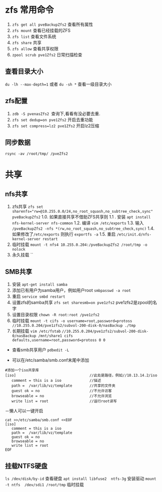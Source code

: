 # zfs 常用命令
1. `zfs get all pveBackupZfs2` 查看所有属性
2. `zfs mount` 查看已经挂载的ZFS
3. `zfs list` 查看文件系统
4. `zfs share` 共享
5. `zfs allow` 查看共享权限
6. `zpool scrub pve1Zfs2` 日常扫描检查
## 查看目录大小
`du -lh --max-depth=1` 或者 `du -sh *` 查看一级目录大小
## zfs配置
1. `zdb -S pvenasZfs2 `查询下,看看有没必要去重.
2. `zfs set dedup=on pve1Zfs2` 开启去重功能
3. `zfs set compress=lz2 pve1Zfs2` 开启lz2压缩
## 同步数据
`rsync -av /root/tmp/ /pveZfs2`
# 共享
## nfs共享
1. zfs共享 `zfs set sharenfs="rw=@10.255.0.0/24,no_root_squash,no_subtree_check,sync" pveBackupZfs2`
   1.0. 如果直接共享不借助ZFS共享则
   1.1 . 安装 `apt install nfs-kernel-server nfs-common`
   1.2. 编译 `vim /etc/exports`
   1.3. 输入 `/pveBackupZfs2 -nfs *(rw,no_root_squash,no_subtree_check,sync)`
   1.4. 如果修改了`/etc/exports` 则执行 `exportfs -a`
   1.5. 重启 `/etc/init.d/nfs-kernel-server restart`
5. 临时挂载 `mount -t nfs4 10.255.0.204:/pveBackupZfs2 /root/tmp -o nolock`
6. 永久挂载 ``


## SMB共享
1. 安装 `apt-get install samba`
2. 添加已有用户为samba用户，例如用户root `smbpasswd -a root`
3. 重启 `service smbd restart`
4. 设置zfs的samba共享 `zfs set sharesmb=on pve1zfs2` pve1zfs2是zpool的名字
5. 设置目录权限 `chown -R root:root /pve1zfs2`
6. 临时挂载 `mount -t cifs -o username=root,password=protoss //10.255.0.204/pve1zfs2/subvol-200-disk-0/nasBackup ./tmp`
7. 长期挂载 `vim /etc/fstab`
 `//10.255.0.204/pve1zfs2/subvol-200-disk-0/nasBackup /mnt/share1 cifs defaults,username=root,password=protoss 0 0`

- 查看smb共享用户
`pdbedit -L`

- 可以在/etc/samba/smb.conf末尾中添加
```
#添加一个iso共享库
[iso]                                  //此处是路径，例如//10.13.14.2/iso
   comment = this is a iso             //描述
   path =  /var/lib/vz/template        //共享的文件夹
   guest ok = no                       //不允许访客
   browseable = no                     //不允许浏览
   write list = root                   //运行root读写
```

－懒人可以一键开启
```
cat >>/etc/samba/smb.conf <<EOF
[iso]                                 
   comment = this is a iso           
   path =  /var/lib/vz/template   
   guest ok = no                   
   browseable = no                  
   write list = root 
EOF
```

## 挂载NTFS硬盘
`ls /dev/disk/by-id` 查看硬盘
`apt install libfuse2  ntfs-3g` 安装驱动
`mount -t ntfs  /dev/sdi1 /root/tmp` 临时挂载